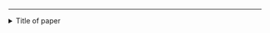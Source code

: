 --------------------------------------------------------------------------------
<details>
<summary>Title of paper</summary>
<br>

#### Links
[Link to paper](link_here)  
[Link to repository](link_here)

#### Summary
This is a summary of the paper

#### Tasks
* 1
* 2
* 3

#### Datasets
* 1

#### read by
* 1
</details>
